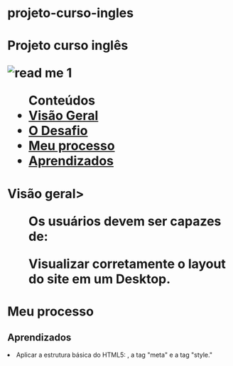 # projeto-curso-ingles
<h1> Projeto curso inglês</>

  ![read me 1](https://user-images.githubusercontent.com/114086320/195460931-c0449d2e-9587-41b2-bf91-a934b5c65fb2.png)

<ul>Conteúdos
  <li><a href="#visao-geral">Visão Geral</a> 
    <li><a href="#o-desafio">O Desafio</a></li>
  </li>  
  <li><a href="#meu-processo">Meu processo</a>
    <li><a href="#aprendizados">Aprendizados</a></li>
  </li>  
  </ul>

<h1>Visão geral>
<ul>Os usuários devem ser capazes de:
  <p>Visualizar corretamente o layout do site em um Desktop.</p>
   </li>
</ul>  

<h1>Meu processo</>
  <h2>Aprendizados</h2>
  <li>Aplicar a estrutura básica do HTML5: <!DOCTYPE html>, a tag "meta" e a tag "style."</li>
